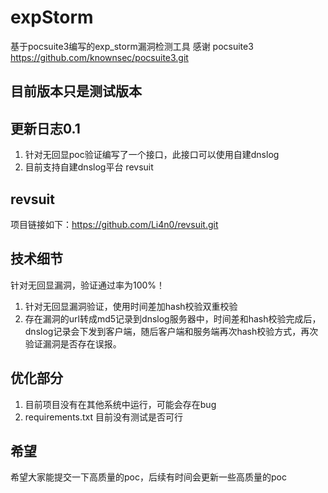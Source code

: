 # expStorm
 基于pocsuite3编写的exp_storm漏洞检测工具
 感谢 pocsuite3 
 https://github.com/knownsec/pocsuite3.git
## 目前版本只是测试版本
## 更新日志0.1
1. 针对无回显poc验证编写了一个接口，此接口可以使用自建dnslog
2. 目前支持自建dnslog平台 revsuit

## revsuit

项目链接如下：https://github.com/Li4n0/revsuit.git

## 技术细节

针对无回显漏洞，验证通过率为100%！
1. 针对无回显漏洞验证，使用时间差加hash校验双重校验
2. 存在漏洞的url转成md5记录到dnslog服务器中，时间差和hash校验完成后，dnslog记录会下发到客户端，随后客户端和服务端再次hash校验方式，再次验证漏洞是否存在误报。

## 优化部分

1. 目前项目没有在其他系统中运行，可能会存在bug
2. requirements.txt 目前没有测试是否可行

## 希望

希望大家能提交一下高质量的poc，后续有时间会更新一些高质量的poc
